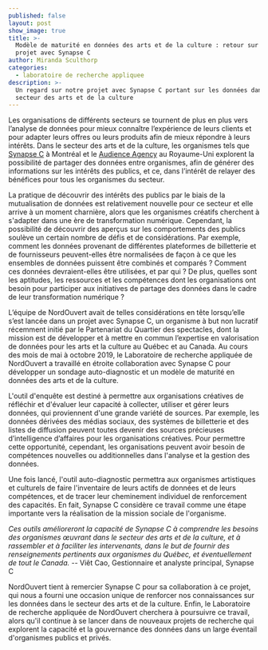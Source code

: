 ```yaml
---
published: false
layout: post
show_image: true
title: >-
  Modèle de maturité en données des arts et de la culture : retour sur notre
  projet avec Synapse C
author: Miranda Sculthorp
categories:
  - laboratoire de recherche appliquee
description: >-
  Un regard sur notre projet avec Synapse C portant sur les données dans le
  secteur des arts et de la culture
---
```

Les organisations de différents secteurs se tournent de plus en plus vers l’analyse de données pour mieux connaître l’expérience de leurs clients et pour adapter leurs offres ou leurs produits afin de mieux répondre à leurs intérêts. Dans le secteur des arts et de la culture, les organismes tels que [Synapse C](https://synapsec.ca/) à Montréal et le [Audience Agency](https://www.audiencedatasharing.org/) au Royaume-Uni explorent la possibilité de partager des données entre organismes, afin de générer des informations sur les intérêts des publics, et ce, dans l’intérêt de relayer des bénéfices pour tous les organismes du secteur.  

La pratique de découvrir des intérêts des publics par le biais de la mutualisation de données est relativement nouvelle pour ce secteur et elle arrive à un moment charnière, alors que les organismes créatifs cherchent à s'adapter dans une ère de transformation numérique. Cependant, la possibilité de découvrir des aperçus sur les comportements des publics soulève un certain nombre de défis et de considérations. Par exemple, comment les données provenant de différentes plateformes de billetterie et de fournisseurs peuvent-elles être normalisées de façon à ce que les ensembles de données puissent être combinés et comparés ? Comment ces données devraient-elles être utilisées, et par qui ? De plus, quelles sont les aptitudes, les ressources et les compétences dont les organisations ont besoin pour participer aux initiatives de partage des données dans le cadre de leur transformation numérique ? 

L’équipe de NordOuvert avait de telles considérations en tête lorsqu’elle s’est lancée dans un projet avec Synapse C, un organisme à but non lucratif récemment initié par le Partenariat du Quartier des spectacles, dont la mission est de développer et à mettre en commun l’expertise en valorisation de données pour les arts et la culture au Québec et au Canada. Au cours des mois de mai à octobre 2019, le Laboratoire de recherche appliquée de NordOuvert a travaillé en étroite collaboration avec Synapse C pour développer un sondage auto-diagnostic et un modèle de maturité en données des arts et de la culture.

L'outil d'enquête est destiné à permettre aux organisations créatives de réfléchir et d'évaluer leur capacité à collecter, utiliser et gérer leurs données, qui proviennent d'une grande variété de sources. Par exemple, les données dérivées des médias sociaux, des systèmes de billetterie et des listes de diffusion peuvent toutes devenir des sources précieuses d’intelligence d’affaires pour les organisations créatives. Pour permettre cette opportunité, cependant, les organisations peuvent avoir besoin de compétences nouvelles ou additionnelles dans l'analyse et la gestion des données. 

Une fois lancé, l'outil auto-diagnostic permettra aux organismes artistiques et culturels de faire l'inventaire de leurs actifs de données et de leurs compétences, et de tracer leur cheminement individuel de renforcement des capacités. En fait, Synapse C considère ce travail comme une étape importante vers la réalisation de la mission sociale de l'organisme.
 
_Ces outils amélioreront la capacité de Synapse C à comprendre les besoins des organismes œuvrant dans le secteur des arts et de la culture, et à rassembler et à faciliter les intervenants, dans le but de fournir des renseignements pertinents aux organismes du Québec, et éventuellement de tout le Canada._
-- Viêt Cao, Gestionnaire et analyste principal, Synapse C 

NordOuvert tient à remercier Synapse C pour sa collaboration à ce projet, qui nous a fourni une occasion unique de renforcer nos connaissances sur les données dans le secteur des arts et de la culture. Enfin, le Laboratoire de recherche appliquée de NordOuvert cherchera à poursuivre ce travail, alors qu'il continue à se lancer dans de nouveaux projets de recherche qui explorent la capacité et la gouvernance des données dans un large éventail d'organismes publics et privés.
